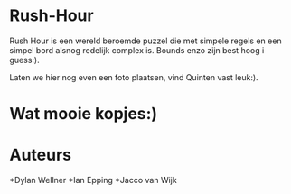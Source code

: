 # Rush-Hour

Rush Hour is een wereld beroemde puzzel die met simpele regels en een simpel bord alsnog redelijk complex is. Bounds enzo zijn best hoog i guess:).

Laten we hier nog even een foto plaatsen, vind Quinten vast leuk:).

# Wat mooie kopjes:)

# Auteurs
*Dylan Wellner
*Ian Epping
*Jacco van Wijk
